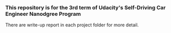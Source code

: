 ### This repository is for the 3rd term of Udacity's Self-Driving Car Engineer Nanodgree Program
There are write-up report in each project folder for more detail.

